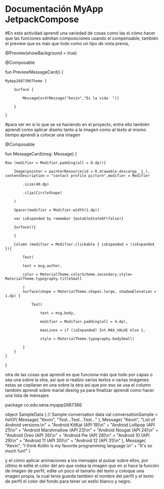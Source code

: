 # Documentación MyApp JetpackCompose

#En esta actividad aprendí una variedad de cosas como las el cómo hacer que las funciones admitan composiciones usando el compensable, también el preview que es más que todo como un tipo de vista previa,

@Preview(showBackground = true)

@Composable

fun PreviewMessageCard() {

    MyApp2687386Theme {
    
        Surface {
        
            MessageCard(Message("kevin","Es la vida  "))
            
        }
        
    }  



#para ver en si lo que se va haciendo en el proyecto, entre ello también aprendí como aplicar diseño tanto a la imagen como al texto al mismo tiempo aprendí a colocar una imagen

@Composable

fun MessageCard(msg: Message) {

    Row (modifier = Modifier.padding(all = 8.dp)){
    
        Image(painter = painterResource(id = R.drawable.descarga__1_), contentDescription = "contact profile picture",modifier = Modifier
        
            .size(40.dp)
            
            .clip(CircleShape)
            
        )
        
        Spacer(modifier = Modifier.width(1.dp))
        
        var isExpanded by remember {mutableStateOf(false)}
        
        Surface(){
        
        }

        Column (modifier = Modifier.clickable { isExpanded = !isExpanded }){
        
            Text(
            
            text = msg.author,
            
            color = MaterialTheme.colorScheme.secondary,style= MaterialTheme.typography.titleSmall
            
            )
            Surface(shape = MaterialTheme.shapes.large, shadowElevation = 1.dp) {
            
                Text(
                
                    text = msg.body,
                    
                    modifier = Modifier.padding(all = 4.dp),
                    
                    maxLines = if (isExpanded) Int.MAX_VALUE else 1,
                    
                    style = MaterialTheme.typography.bodySmall)
                    
            }
        }
    }
}


otra de las cosas que aprendí es que funciona más que todo por capas o sea una sobre la otra, así que si realizo varios textos o varias imágenes estas se copilaran en una sobre la otra así que por eso se usa el column también aprendí sobre marial desing ya para finalizar aprendí como hacer una lista de mensajes

package co.edu.sena.myapp2687386

object SampleData {
    // Sample conversation data
    val conversationSample = listOf(
        Message(
            "Kevin",
            "Test...Test...Test..."
        ),
        Message(
            "Kevin",
            "List of Android versions:\n" +
                    "Android KitKat (API 19)\n" +
                    "Android Lollipop (API 21)\n" +
                    "Android Marshmallow (API 23)\n" +
                    "Android Nougat (API 24)\n" +
                    "Android Oreo (API 26)\n" +
                    "Android Pie (API 28)\n" +
                    "Android 10 (API 29)\n" +
                    "Android 11 (API 30)\n" +
                    "Android 12 (API 31)\n"
        ),
        Message(
            "Kevin",
            "I think Kotlin is my favorite programming language.\n" +
                    "It's so much fun!"
        )

y el cómo aplicar animaciones a los mensajes al pulsar sobre ellos, por último le edité el color del aro que rodea la imagen que en sí hace la función de imagen de perfil, edite un poco el tamaño del texto y coloque una imagen propia, la cual tenía guarda tambien el nombre del perfil y el texto de perfil el color del fondo para tener un estilo blanco y negro.
